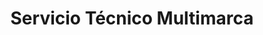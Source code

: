 ---
title: "Servicio Técnico Multimarca"
url: /santiago/servicio-tecnico-multimarca/
shop: Autowerkstatt
---